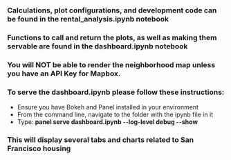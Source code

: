 ### Calculations, plot configurations, and development code can be found in the rental_analysis.ipynb notebook
### Functions to call and return the plots, as well as making them servable are found in the dashboard.ipynb notebook
### You will NOT be able to render the neighborhood map unless you have an API Key for Mapbox.
### To serve the dashboard.ipynb please follow these instructions:
* Ensure you have Bokeh and Panel installed in your environment
* From the command line, navigate to the folder with the ipynb file in it
* Type: **panel serve dashboard.ipynb --log-level debug --show**

### This will display several tabs and charts related to San Francisco housing
